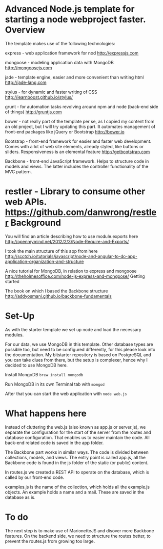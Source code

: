 Advanced Node.js template for starting a node webproject faster.
Overview
===
The template makes use of the following technologies:

express - web application framework for nod http://expressjs.com

mongoose - modeling application data with MongoDB http://mongoosejs.com

jade - template engine, easier and more convenient than writing html http://jade-lang.com

stylus - for dynamic and faster writing of CSS http://learnboost.github.io/stylus/

grunt - for automation tasks revolving around npm and node (back-end side of things) http://gruntjs.com

bower - not really part of the template per se, as I copied my content from an old project, but I will try updating this part. It automates management of front-end packages like jQuery or Bootstrap http://bower.io

Bootstrap - front-end framework for easier and faster web development. Comes with a lot of web site elements, already styled, like buttons or sliders. Responsiveness is an elemental feature http://getbootstrap.com

Backbone - front-end JavaScript framework. Helps to structure code in models and views. The latter includes the controller functionality of the MVC pattern.

restler - Library to consume other web APIs. https://github.com/danwrong/restler
Background
===
You will find an article describing how to use module.exports here http://openmymind.net/2012/2/3/Node-Require-and-Exports/

I took the main structure of this app from here http://scotch.io/tutorials/javascript/node-and-angular-to-do-app-application-organization-and-structure

A nice tutorial for MongoDB, in relation to express and mongoose
http://theholmesoffice.com/node-js-express-and-mongoose/
Getting started

The book on which I based the Backbone structure
http://addyosmani.github.io/backbone-fundamentals

Set-Up
===
As with the starter template we set up node and load the necessary modules.

For our data, we use MongoDB in this template. Other database types are possible too, but need to be configured differently, for this please look into the documentation. My bitstarter repository is based on PostgreSQL and you can take clues from there, but the setup is complexer, hence why I decided to use MongoDB here.

Install MongoDB
```brew install mongodb```

Run MongoDB in its own Terminal tab with
```mongod ```

After that you can start the web application with
```node web.js```

What happens here
===
Instead of cluttering the web.js (also known as app.js or server.js), we separate the configuration for the start of the server from the routes and database configuration. That enables us to easier maintain the code. All back-end related code is saved in the app folder.

The Backbone part works in similar ways. The code is divided between collections, models, and views. The entry point is called app.js, all the Backbone code is found in the js folder of the static (or public) content.

In routes.js we created a REST API to operate on the database, which is called by our front-end code.

examples.js is the name of the collection, which holds all the example.js objects. An example holds a name and a mail. These are saved in the database as is.

To do
===
The next step is to make use of MarionetteJS and disover more Backbone features. On the backend side, we need to structure the routes better, to prevent the routes.js from growing too large.
